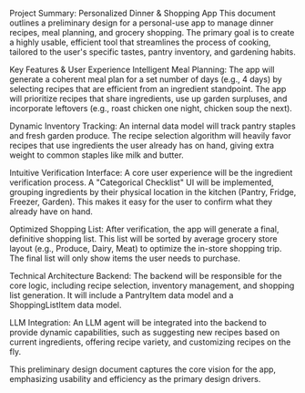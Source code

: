 Project Summary: Personalized Dinner & Shopping App
This document outlines a preliminary design for a personal-use app to manage dinner recipes, meal planning, and grocery shopping. The primary goal is to create a highly usable, efficient tool that streamlines the process of cooking, tailored to the user's specific tastes, pantry inventory, and gardening habits.

Key Features & User Experience
Intelligent Meal Planning: The app will generate a coherent meal plan for a set number of days (e.g., 4 days) by selecting recipes that are efficient from an ingredient standpoint. The app will prioritize recipes that share ingredients, use up garden surpluses, and incorporate leftovers (e.g., roast chicken one night, chicken soup the next).

Dynamic Inventory Tracking: An internal data model will track pantry staples and fresh garden produce. The recipe selection algorithm will heavily favor recipes that use ingredients the user already has on hand, giving extra weight to common staples like milk and butter.

Intuitive Verification Interface: A core user experience will be the ingredient verification process. A "Categorical Checklist" UI will be implemented, grouping ingredients by their physical location in the kitchen (Pantry, Fridge, Freezer, Garden). This makes it easy for the user to confirm what they already have on hand.

Optimized Shopping List: After verification, the app will generate a final, definitive shopping list. This list will be sorted by average grocery store layout (e.g., Produce, Dairy, Meat) to optimize the in-store shopping trip. The final list will only show items the user needs to purchase.

Technical Architecture
Backend: The backend will be responsible for the core logic, including recipe selection, inventory management, and shopping list generation. It will include a PantryItem data model and a ShoppingListItem data model.

LLM Integration: An LLM agent will be integrated into the backend to provide dynamic capabilities, such as suggesting new recipes based on current ingredients, offering recipe variety, and customizing recipes on the fly.

This preliminary design document captures the core vision for the app, emphasizing usability and efficiency as the primary design drivers.